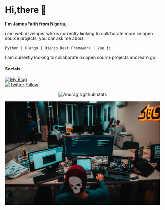 
# Hi,there 👋

  **I'm James Faith from Nigeria,**
  
  i am web developer who is currently looking to collaborate more on open source projects,
  you can ask me about:

    Python | Django | Django Rest Framework | Vue.js
    
    
   I am currently looking to collaborate on open source projects and learn go.
   
   
   
  #### Socials
   
   <p align="left">
    <a href="https://techtrainee.tk">
        <img alt="My Blog" src="https://img.shields.io/badge/My blog-Tech Trainee-orange">
    </a>
    <br>
    <a href="https://twitter.com/follow/camzy_l">
        <img alt="Twitter Follow" src="https://img.shields.io/twitter/follow/camzy_l?label=Follow%20me%20on%20Twitter&style=social">
    </a>
   </p>

   <p align="center">
       <img alt="Anurag's github stats" src="https://github-readme-stats.vercel.app/api?username=blackpandan&show_icons=true&theme=synthwave">
   </p>
    
    
   <p align="center">
       <img alt="Faith James's logo" src="https://github.com/blackpandan/my_pictures/blob/main/arian-darvishi-wh-RPfR_3_M-unsplash.jpg" >
   </p>
   
 
